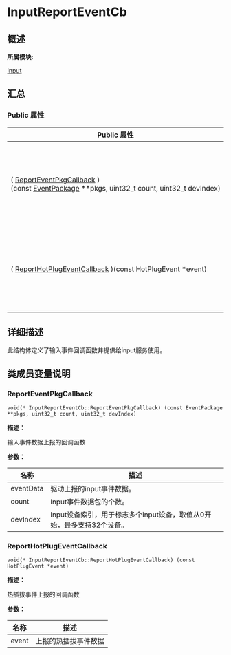 # InputReportEventCb


## **概述**

**所属模块:**

[Input](_input.md)


## **汇总**


### Public 属性

  | Public&nbsp;属性 | 描述 | 
| -------- | -------- |
| (&nbsp;[ReportEventPkgCallback](#reporteventpkgcallback)&nbsp;)(const&nbsp;[EventPackage](_event_package.md)&nbsp;\*\*pkgs,&nbsp;uint32_t&nbsp;count,&nbsp;uint32_t&nbsp;devIndex) | 输入事件数据上报的回调函数&nbsp;[更多...](#reporteventpkgcallback) | 
| (&nbsp;[ReportHotPlugEventCallback](#reporthotplugeventcallback)&nbsp;)(const&nbsp;HotPlugEvent&nbsp;\*event) | 热插拔事件上报的回调函数&nbsp;[更多...](#reporthotplugeventcallback) | 


## **详细描述**

此结构体定义了输入事件回调函数并提供给input服务使用。


## **类成员变量说明**


### ReportEventPkgCallback

  
```
void(* InputReportEventCb::ReportEventPkgCallback) (const EventPackage **pkgs, uint32_t count, uint32_t devIndex)
```

**描述：**

输入事件数据上报的回调函数

**参数：**

  | 名称 | 描述 | 
| -------- | -------- |
| eventData | 驱动上报的input事件数据。 | 
| count | Input事件数据包的个数。 | 
| devIndex | Input设备索引，用于标志多个input设备，取值从0开始，最多支持32个设备。 | 


### ReportHotPlugEventCallback

  
```
void(* InputReportEventCb::ReportHotPlugEventCallback) (const HotPlugEvent *event)
```

**描述：**

热插拔事件上报的回调函数

**参数：**

  | 名称 | 描述 | 
| -------- | -------- |
| event | 上报的热插拔事件数据 | 
